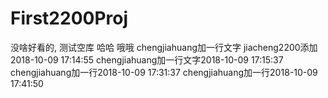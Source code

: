 # First2200Proj
没啥好看的, 测试空库
哈哈
哦哦
chengjiahuang加一行文字
jiacheng2200添加2018-10-09 17:14:55
chengjiahuang加一行文字2018-10-09 17:15:37 
chengjiahuang加一行2018-10-09 17:31:37
chengjiahuang加一行2018-10-09 17:41:50
 